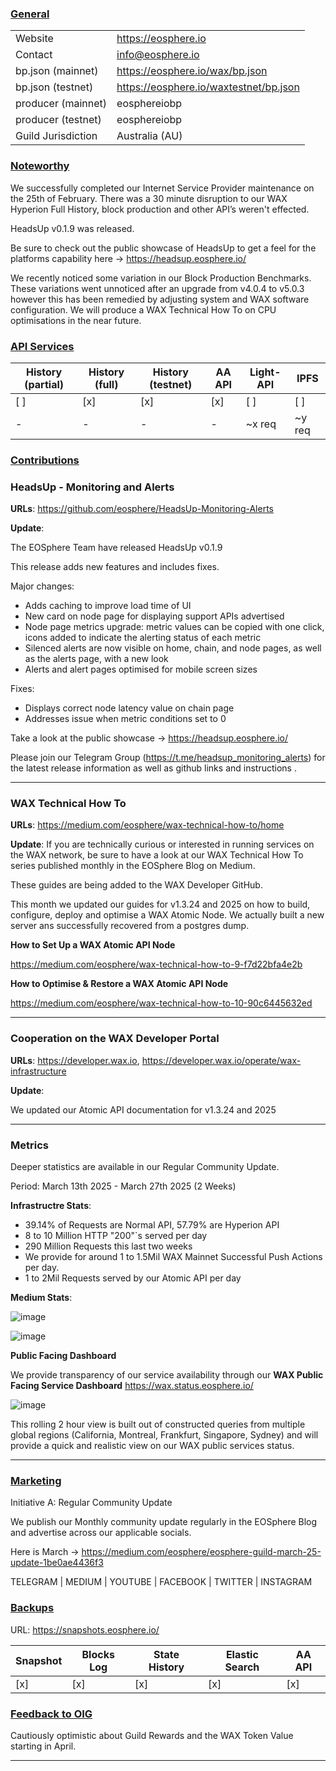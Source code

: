 ### <ins>General</ins>

|  |  |
| --- | --- |
| Website | https://eosphere.io |
| Contact | info@eosphere.io |
| bp.json (mainnet) | https://eosphere.io/wax/bp.json |
| bp.json (testnet) | https://eosphere.io/waxtestnet/bp.json |
| producer (mainnet) | eosphereiobp |
| producer (testnet) | eosphereiobp |
| Guild Jurisdiction | Australia (AU) |

### <ins>Noteworthy</ins>
We successfully completed our Internet Service Provider maintenance on the 25th of February. There was a 30 minute disruption to our WAX Hyperion Full History, block production and other API’s weren't effected.

HeadsUp v0.1.9 was released.

Be sure to check out the public showcase of HeadsUp to get a feel for the platforms capability here -> https://headsup.eosphere.io/

We recently noticed some variation in our Block Production Benchmarks. These variations went unnoticed after an upgrade from v4.0.4 to v5.0.3 however this has been remedied by adjusting system and WAX software configuration. We will produce a WAX Technical How To on CPU optimisations in the near future.

### <ins>API Services</ins>

| History (partial) | History (full) | History (testnet) | AA API | Light-API  | IPFS |
|--------|--------|--------|--------|--------|--------|
| [ ] | [x] | [x] | [x] | [ ] | [ ] |  [ ] |
| - | - | - | - | ~x req |  ~y req |

### <ins>Contributions</ins>

### HeadsUp - Monitoring and Alerts

**URLs**: https://github.com/eosphere/HeadsUp-Monitoring-Alerts 

**Update**: 

The EOSphere Team have released HeadsUp v0.1.9

This release adds new features and includes fixes.

Major changes:
- Adds caching to improve load time of UI
- New card on node page for displaying support APIs advertised
- Node page metrics upgrade: metric values can be copied with one click, icons added to indicate the alerting status of each metric
- Silenced alerts are now visible on home, chain, and node pages, as well as the alerts page, with a new look
- Alerts and alert pages optimised for mobile screen sizes

Fixes:
- Displays correct node latency value on chain page
- Addresses issue when metric conditions set to 0

Take a look at the public showcase -> https://headsup.eosphere.io/

Please join our Telegram Group (https://t.me/headsup_monitoring_alerts) for the latest release information as well as github links and instructions .

---

### WAX Technical How To

**URLs**: https://medium.com/eosphere/wax-technical-how-to/home

**Update**: 
If you are technically curious or interested in running services on the WAX network, be sure to have a look at our WAX Technical How To series published monthly in the EOSphere Blog on Medium.

These guides are being added to the WAX Developer GitHub.

This month we updated our guides for v1.3.24 and 2025 on how to build, configure, deploy and optimise a WAX Atomic Node. We actually built a new server ans successfully recovered from a postgres dump.

**How to Set Up a WAX Atomic API Node**

https://medium.com/eosphere/wax-technical-how-to-9-f7d22bfa4e2b

**How to Optimise & Restore a WAX Atomic API Node**

https://medium.com/eosphere/wax-technical-how-to-10-90c6445632ed

---

### Cooperation on the WAX Developer Portal

**URLs**: https://developer.wax.io, https://developer.wax.io/operate/wax-infrastructure

**Update**: 

We updated our Atomic API documentation for v1.3.24 and 2025

---

### Metrics

Deeper statistics are available in our Regular Community Update.

Period: March 13th 2025 - March 27th 2025 (2 Weeks)

**Infrastructre Stats**:
- 39.14% of Requests are Normal API, 57.79% are Hyperion API
- 8 to 10 Million HTTP "200"`s served per day
- 290 Million Requests this last two weeks
- We provide for around 1 to 1.5Mil WAX Mainnet Successful Push Actions per day.
- 1 to 2Mil Requests served by our Atomic API per day

**Medium Stats**:

![image](https://github.com/user-attachments/assets/16e5550d-b488-44f9-9ea1-251ff498709d)

![image](https://github.com/user-attachments/assets/d7a6e7de-8e5d-4237-a960-e8010a0e4896)


**Public Facing Dashboard**

We provide transparency of our service availability through our **WAX Public Facing Service Dashboard** https://wax.status.eosphere.io/

![image](https://github.com/user-attachments/assets/3c3f340b-9d48-49c3-81e7-72484849ac3e)

This rolling 2 hour view is built out of constructed queries from multiple global regions (California, Montreal, Frankfurt, Singapore, Sydney) and will provide a quick and realistic view on our WAX public services status.

---

### <ins>Marketing</ins>

Initiative A: Regular Community Update

We publish our Monthly community update regularly in the EOSphere Blog and advertise across our applicable socials.

Here is March -> https://medium.com/eosphere/eosphere-guild-march-25-update-1be0ae4436f3

TELEGRAM | MEDIUM | YOUTUBE | FACEBOOK | TWITTER | INSTAGRAM

### <ins>Backups </ins>
URL: https://snapshots.eosphere.io/

| Snapshot | Blocks Log | State History | Elastic Search | AA API |
|--------|--------|--------|--------|--------|
| [x] | [x] | [x] | [x] | [x] |


### <ins>Feedback to OIG</ins>
Cautiously optimistic about Guild Rewards and the WAX Token Value starting in April. 

----
